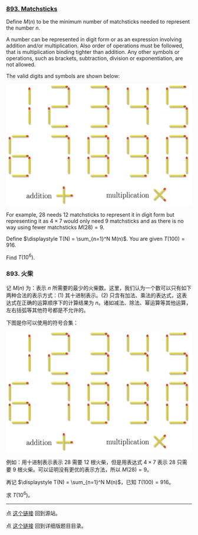### [893. Matchsticks](https://projecteuler.net/problem=893)

Define $M(n)$ to be the minimum number of matchsticks needed to represent the number $n$.

A number can be represented in digit form or as an expression involving addition and/or multiplication. Also order of operations must be followed, that is multiplication binding tighter than addition. Any other symbols or operations, such as brackets, subtraction, division or exponentiation, are not allowed.

The valid digits and symbols are shown below:

![](images/0893_DigitDiagram.jpg)


For example, $28$ needs $12$ matchsticks to represent it in digit form but representing it as $4\times 7$ would only need $9$ matchsticks and as there is no way using fewer matchsticks $M(28) = 9$.

Define $\displaystyle T(N) = \sum_{n=1}^N M(n)$. You are given $T(100) = 916$.

Find $T(10^6)$.


### 893. 火柴

记 $M(n)$ 为：表示 $n$ 所需要的最少的火柴数。这里，我们认为一个数可以只有如下两种合法的表示方式：(1) 其十进制表示。(2) 只含有加法、乘法的表达式，这表达式在正确的运算顺序下的计算结果为 $n$。诸如减法、除法、幂运算等其他运算，左右括弧等其他符号都是不允许的。

下图是你可以使用的符号合集：

![](images/0893_DigitDiagram.jpg)


例如：用十进制表示表示 $28$ 需要 $12$ 根火柴，但是用表达式 $4 \times 7$ 表示 $28$ 只需要 $9$ 根火柴。可以证明没有更优的表示方法，所以 $M(28) = 9$。

再记 $\displaystyle T(N) = \sum_{n=1}^N M(n)$，已知 $T(100) = 916$。

求 $T(10^6)$。

---

点 [这个链接](https://fsy-juruo.github.io/pe-chinese-translation/) 回到源站。

点 [这个链接](https://fsy-juruo.github.io/pe-chinese-translation/detailed_content_archives.html) 回到详细版题目目录。